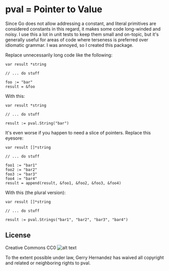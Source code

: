 # pval = Pointer to Value
Since Go does not allow addressing a constant, and literal primitives are considered constants in this regard, it makes some code long-winded and noisy. I use this a lot in unit tests to keep them small and on-topic, but it's generally useful for areas of code where terseness is preferred over idiomatic grammar. I was annoyed, so I created this package.

Replace unnecessarily long code like the following:

```
var result *string

// ... do stuff

foo := "bar"
result = &foo
```

With this:

```
var result *string

// ... do stuff

result := pval.String("bar")
```

It's even worse if you happen to need a slice of pointers. Replace this eyesore:

```
var result []*string

// ... do stuff

foo1 := "bar1"
foo2 := "bar2"
foo3 := "bar3"
foo4 := "bar4"
result = append(result, &foo1, &foo2, &foo3, &foo4)
```

With this (the plural version):

```
var result []*string

// ... do stuff

result := pval.Strings("bar1", "bar2", "bar3", "bar4")
```

## License
Creative Commons CC0
![alt text](https://i.creativecommons.org/p/zero/1.0/88x31.png "Creative Commons CC0")

To the extent possible under law, Gerry Hernandez has waived all copyright and related or neighboring rights to pval.